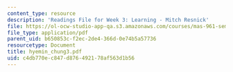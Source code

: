 ```yaml
---
content_type: resource
description: 'Readings File for Week 3: Learning - Mitch Resnick'
file: https://ol-ocw-studio-app-qa.s3.amazonaws.com/courses/mas-961-seminar-on-deep-engagement-fall-2004/c4db770ec847d876492178af563d1b56_hyemin_chung3.pdf
file_type: application/pdf
parent_uid: b650853c-f2ec-2de4-366d-0e74b5a57736
resourcetype: Document
title: hyemin_chung3.pdf
uid: c4db770e-c847-d876-4921-78af563d1b56
---
```

